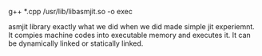 g++ *.cpp /usr/lib/libasmjit.so -o exec

asmjit library exactly what we did when we did made simple jit experiemnt. It compies
machine codes into executable memory and executes it. It can be dynamically linked or statically linked.
